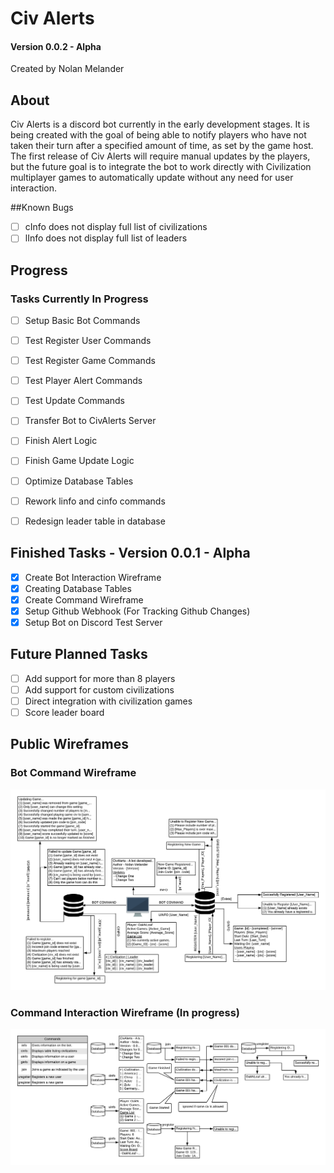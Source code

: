 # Civ Alerts
#### Version 0.0.2 - Alpha
Created by Nolan Melander

## About

Civ Alerts is a discord bot currently in the early development stages. It is being created with the goal of being able 
to notify players who have not taken their turn after a specified amount of time, as set by the game host. The first 
release of Civ Alerts will require manual updates by the players, but the future goal is to integrate the bot to work 
directly with Civilization multiplayer games to automatically update without any need for user interaction.

##Known Bugs
-[ ] cInfo does not display full list of civilizations
-[ ] lInfo does not display full list of leaders

## Progress
### Tasks Currently In Progress
- [ ] Setup Basic Bot Commands
- [ ] Test Register User Commands
- [ ] Test Register Game Commands
- [ ] Test Player Alert Commands
- [ ] Test Update Commands
- [ ] Transfer Bot to CivAlerts Server
- [ ] Finish Alert Logic
- [ ] Finish Game Update Logic
- [ ] Optimize Database Tables
- [ ] Rework linfo and cinfo commands
- [ ] Redesign leader table in database


## Finished Tasks - Version 0.0.1 - Alpha
- [x] Create Bot Interaction Wireframe
- [x] Creating Database Tables
- [x] Create Command Wireframe 
- [x] Setup Github Webhook (For Tracking Github Changes)
- [x] Setup Bot on Discord Test Server

## Future Planned Tasks
- [ ] Add support for more than 8 players
- [ ] Add support for custom civilizations
- [ ] Direct integration with civilization games
- [ ] Score leader board

## Public Wireframes
### Bot Command Wireframe
![alt text](Images/CivAlert%20Commands.png "Bot Command Wireframe")

### Command Interaction Wireframe (In progress)

![alt_text](Images/Flow%20Wireframe.png "Bot Command Interaction Wireframe")